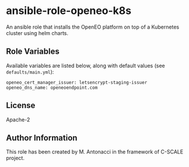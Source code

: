 ansible-role-openeo-k8s
=========

An ansible role that installs the OpenEO platform on top of a Kubernetes cluster using helm charts.

Role Variables
--------------

Available variables are listed below, along with default values (see `defaults/main.yml`):

    openeo_cert_manager_issuer: letsencrypt-staging-issuer
    openeo_dns_name: openeoendpoint.com

License
-------

Apache-2

Author Information
------------------

This role has been created by M. Antonacci in the framework of C-SCALE project.
